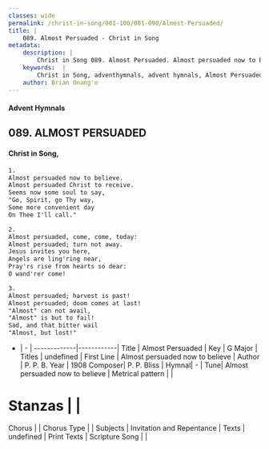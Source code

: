 ```yaml
---
classes: wide
permalink: /christ-in-song/001-100/081-090/Almost-Persuaded/
title: |
    089. Almost Persuaded - Christ in Song
metadata:
    description: |
        Christ in Song 089. Almost Persuaded. Almost persuaded now to believe. Almost persuaded Christ to receive. Seems now some soul to say,  "Go, Spirit, go Thy way, Some more convenient day On Thee I'll call."
    keywords:  |
        Christ in Song, adventhymnals, advent hymnals, Almost Persuaded, Almost persuaded now to believe. 
    author: Brian Onang'o
---
```


#### Advent Hymnals
## 089. ALMOST PERSUADED
####  Christ in Song,

```txt
1.
Almost persuaded now to believe.
Almost persuaded Christ to receive.
Seems now some soul to say, 
"Go, Spirit, go Thy way,
Some more convenient day
On Thee I'll call."

2.
Almost persuaded, come, come, today:
Almost persuaded; turn not away.
Jesus invites you here,
Angels are ling'ring near,
Pray'rs rise from hearts so dear:
O wand'rer come!

3.
Almost persuaded; harvest is past!
Almost persuaded; doom comes at last!
"Almost" can not avail,
"Almost" is but to fail!
Sad, and that bitter wail
"Almost, but lost!"


```

- |   -  |
-------------|------------|
Title | Almost Persuaded |
Key | G Major |
Titles | undefined |
First Line | Almost persuaded now to believe |
Author | P. P. B.
Year | 1908
Composer| P. P. Bliss |
Hymnal|  - |
Tune| Almost persuaded now to believe |
Metrical pattern | |
# Stanzas |  |
Chorus |  |
Chorus Type |  |
Subjects | Invitation and Repentance |
Texts | undefined |
Print Texts | 
Scripture Song |  |
    
